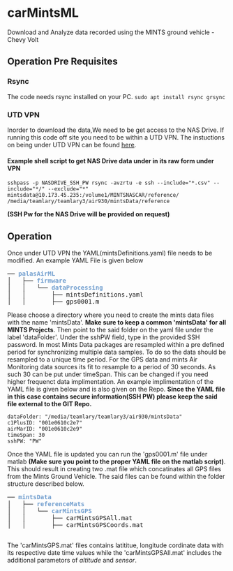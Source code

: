 # carMintsML
Download and Analyze data recorded using the MINTS ground vehicle - Chevy Volt 


## Operation Pre Requisites 

### Rsync 
The code needs rsync installed on your PC. 
```sudo apt install rsync grsync```

### UTD VPN 
Inorder to download the data,We need to be get access to the NAS Drive. If running this code off site you need to be within a UTD VPN. The instuctions on being under UTD VPN can be found [here](https://www.utdallas.edu/oit/howto/vpn/).

#### Example shell script to get NAS Drive data under in its raw form under VPN  

```
sshpass -p NASDRIVE_SSH_PW rsync -avzrtu -e ssh --include="*.csv" --include="*/" --exclude="*" mintsdata@10.173.45.235:/volume1/MINTSNASCAR/reference/ /media/teamlary/teamlary3/air930/mintsData/reference
```
**(SSH Pw for the NAS Drive will be provided on request)**

## Operation

Once under UTD VPN the YAML(mintsDefinitions.yaml) file needs to be modified. An example YAML File is given below 
<pre>── <font color="#729FCF"><b>palasAirML</b></font>
│   ├── <font color="#729FCF"><b>firmware</b></font>
│   │   └── <font color="#729FCF"><b>dataProcessing</b></font>
│   │       ├── mintsDefinitions.yaml
│   │       ├── gps0001.m
</pre>

Please choose a directory where you need to create the mints data files with the name 'mintsData'. **Make sure to keep a common 'mintsData' for all MINTS Projects**. Then point to the said folder on the yaml file under the label 'dataFolder'. Under the sshPW field, type in the provided SSH password. In most Mints Data packages are resampled within a pre defined period for synchronizing multiple data samples. To do so the data should be resampled to a unique time period. For the GPS data and mints Air Monitoring data sources its fit to resample to a period of 30 seconds. As such 30 can be put under timeSpan. This can be changed if you need higher frequenct data implimentation. An example implimentation of the YAML file is given below and is also given on the Repo. **Since the YAML file in this case contains secure information(SSH PW) please keep the said file external to the GIT Repo.** 

```
dataFolder: "/media/teamlary/teamlary3/air930/mintsData"
c1PlusID: "001e0610c2e7"
airMarID: "001e0610c2e9"
timeSpan: 30
sshPW: "PW" 
```
Once the YAML file is updated you can run the 'gps0001.m' file under matlab **(Make sure you point to the proper YAML file on the matlab script)**. This should result in creating two .mat file which concatinates all GPS files from the Mints Ground Vehicle. The said files can be found within the folder structure described below.

<pre>── <font color="#729FCF"><b>mintsData</b></font>
│   ├── <font color="#729FCF"><b>referenceMats</b></font>
│   │   └── <font color="#729FCF"><b>carMintsGPS</b></font>
│   │       ├── carMintsGPSAll.mat
│   │       ├── carMintsGPSCoords.mat

</pre>
The 'carMintsGPS.mat' files contains latititue, longitude cordinate data with its respective date time values while the 'carMintsGPSAll.mat' includes the additional parametors of *altitude* and *sensor*.

